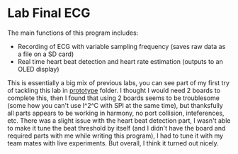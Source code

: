 # Lab Final ECG

The main functions of this program includes:
* Recording of ECG with variable sampling frequency (saves raw data as a file on a SD card)
* Real time heart beat detection and heart rate estimation (outputs to an OLED display)

This is essentially a big mix of previous labs, you can see part of my first try of tackling this lab in [prototype](./prototype) folder. I thought I would need 2 boards to complete this, then I found that using 2 boards seems to be troublesome (some how you can't use I^2^C with SPI at the same time), but thanksfully all parts appears to be working in harmony, no port collision, inteferences, etc. There was a slight issue with the heart beat detection part, I wasn't able to make it tune the beat threshold by itself (and I didn't have the board and required parts with me while writing this program), I had to tune it with my team mates with live experiments. But overall, I think it turned out nicely.